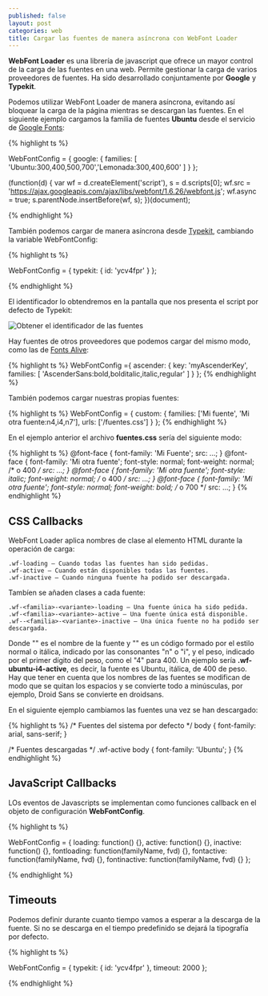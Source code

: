 ```yaml
---
published: false
layout: post
categories: web
title: Cargar las fuentes de manera asíncrona con WebFont Loader
---
```

**WebFont Loader** es una librería de javascript que ofrece un mayor control de la carga de las fuentes en una web. Permite gestionar la carga de varios proveedores de fuentes. Ha sido desarrollado conjuntamente por **Google** y **Typekit**. 

Podemos utilizar WebFont Loader de manera asíncrona, evitando así bloquear la carga de la página mientras se descargan las fuentes. En el siguiente ejemplo cargamos la  familia de fuentes **Ubuntu** desde el servicio de [Google Fonts](https://fonts.google.com/):

{% highlight ts %}
	
   WebFontConfig = {
      google: {
	  	families: [ 'Ubuntu:300,400,500,700','Lemonada:300,400,600' ]
	  }
   };

   (function(d) {
      var wf = d.createElement('script'), s = d.scripts[0];
      wf.src = 'https://ajax.googleapis.com/ajax/libs/webfont/1.6.26/webfont.js';
      wf.async = true;
      s.parentNode.insertBefore(wf, s);
   })(document);
   
{% endhighlight %}

También podemos cargar de manera asíncrona desde [Typekit](https://typekit.com/), cambiando la variable WebFontConfig:

{% highlight ts %}

WebFontConfig = {
		 typekit: {
			 id: 'ycv4fpr'
			}
	 };

{% endhighlight %}

El identificador lo obtendremos en la pantalla que nos presenta el script por defecto de Typekit:

![Obtener el identificador de las fuentes]({{site.baseurl}}/images/fuentes.png)

Hay fuentes de otros proveedores que podemos cargar del mismo modo, como las de [Fonts Alive](https://www.fonts.com/):

{% highlight ts %}
WebFontConfig ={
  ascender: {
    key: 'myAscenderKey',
    families: [ 'AscenderSans:bold,bolditalic,italic,regular' ]
  }
};
{% endhighlight %}

También podemos cargar nuestras propias fuentes:

{% highlight ts %}
WebFontConfig = {
  custom: {
    families: ['Mi fuente', 'Mi otra fuente:n4,i4,n7'],
    urls: ['/fuentes.css']
  }
};
{% endhighlight %}

En el ejemplo anterior el archivo **fuentes.css** sería del siguiente modo:

{% highlight ts %}
@font-face {
  font-family: 'Mi Fuente';
  src: ...;
}
@font-face {
  font-family: 'Mi otra fuente';
  font-style: normal;
  font-weight: normal; /* o 400 */
  src: ...;
}
@font-face {
  font-family: 'Mi otra fuente';
  font-style: italic;
  font-weight: normal; /* o 400 */
  src: ...;
}
@font-face {
  font-family: 'Mi otra fuente';
  font-style: normal;
  font-weight: bold; /* o 700 */
  src: ...;
}
{% endhighlight %}

## CSS Callbacks

WebFont Loader aplica nombres de clase al elemento HTML durante la operación de carga:

    .wf-loading — Cuando todas las fuentes han sido pedidas.
    .wf-active — Cuando están disponibles todas las fuentes.
    .wf-inactive — Cuando ninguna fuente ha podido ser descargada.
    
Tambíen se añaden clases a cada fuente:

    .wf-<familia>-<variante>-loading — Una fuente única ha sido pedida.
    .wf-<familia>-<variante>-active — Una fuente única está disponible.
    .wf--<familia>-<variante>-inactive — Una única fuente no ha podido ser descargada.
    
Donde "<familia>" es el nombre de la fuente y "<variante>" es un código formado por el estilo normal o itálica, indicado por las consonantes "n" o "i", y el peso, indicado por el primer dígito del peso, como el "4" para 400. Un ejemplo sería **.wf-ubuntu-i4-active**, es decir, la fuente es Ubuntu, itálica, de 400 de peso. Hay que tener en cuenta que los nombres de las fuentes se modifican de modo que se quitan los espacios y se convierte todo a minúsculas, por ejemplo, Droid Sans se convierte en droidsans.
  
En el siguiente ejemplo cambiamos las fuentes una vez se han descargado:

{% highlight ts %}
/* Fuentes del sistema por defecto */
body {
	font-family: arial, sans-serif;
}

/* Fuentes descargadas */
.wf-active body {
	font-family: 'Ubuntu';
}
{% endhighlight %}

## JavaScript Callbacks

LOs eventos de Javascripts se implementan como funciones callback en el objeto de configuración **WebFontConfig**.

{% highlight ts %}

WebFontConfig = {
  loading: function() {},
  active: function() {},
  inactive: function() {},
  fontloading: function(familyName, fvd) {},
  fontactive: function(familyName, fvd) {},
  fontinactive: function(familyName, fvd) {}
};

{% endhighlight %}

## Timeouts

Podemos definir durante cuanto tiempo vamos a esperar a la descarga de la fuente. Si no se descarga en el tiempo predefinido se dejará la tipografía por defecto.

{% highlight ts %}

WebFontConfig = {
		 typekit: {
			 id: 'ycv4fpr'
			},
            timeout: 2000
	 };

{% endhighlight %}


